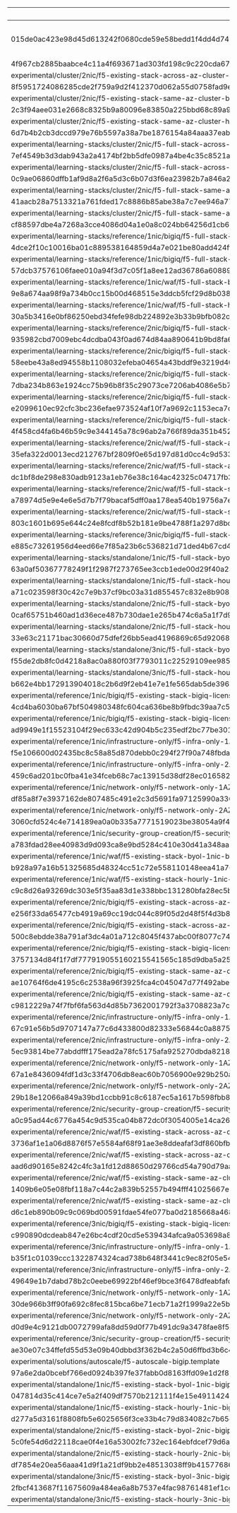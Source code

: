 | **Checksum** | **Filename** |
| --- | --- |
| 015de0ac423e98d45d613242f0680cde59e58bedd1f4dd4d74dcdc0cefae776b4de8032029d1366c15245e904458bffc3632efc390c424145603b20adb1c73b6 | experimental/cluster/2nic/f5-existing-stack-across-az-cluster-byol-2nic-bigip.template |
| 4f967cb2885baabce4c11a4f693671ad303fd198c9c220cda679c1af8e690f720fcfd19995bddc08ab3ecc819910a63b2ea5b1acdbe47e5f873972758a77780c |
| experimental/cluster/2nic/f5-existing-stack-across-az-cluster-hourly-2nic-bigip.template |
| 8f5951724086285cde2f759a9d2f412370d062a55d0758fad9ed1829dbb3cffee63b3e29782cf5ee781dcc2e6d01d11965bb13aeba2c078401d9c55c159a56a8 |
| experimental/cluster/2nic/f5-existing-stack-same-az-cluster-byol-2nic-bigip.template |
| 2c3f94aee031e2668c8325b9a80096e83850a225bbd68c89a95245dc94fa8fd77e8694ec529357f92be588f62939ad47a4f913299dfe2b7f695bf4ec2bc55d76 |
| experimental/cluster/2nic/f5-existing-stack-same-az-cluster-hourly-2nic-bigip.template |
| 6d7b4b2cb3dccd979e76b5597a38a7be1876154a84aaa37eab2d3ad3fa397d721d3fee15024282a880374b29d24f100736e7df105c2ca4ddb5920f0171eeefc4 |
| experimental/learning-stacks/cluster/2nic/f5-full-stack-across-az-cluster-byol-2nic-bigip.template |
| 7ef4549b3d3dab943a2a4174bf2bb5dfe0987a4be4c35c8521afaef180802c28fe6607c700261ecc78344fdd99032e02e46837e68794cc16d61d81321381b220 |
| experimental/learning-stacks/cluster/2nic/f5-full-stack-across-az-cluster-hourly-2nic-bigip.template |
| 0c9ae06860dffb1af9d8a2f6a5d3c6b07d3f6ea23982b7a846a2cec9cf70ce84db6af0268af14dd28fc4e2421af267f52f96480cc7e853ad9b203b350ed4edea |
| experimental/learning-stacks/cluster/2nic/f5-full-stack-same-az-cluster-byol-2nic-bigip.template |
| 41aacb28a7513321a761fded17c8886b85abe38a7c7ee946a779b6c5d7a11fc21b46f1f7e27fdf968a890da94b5edd5de827284366393b81db45eaca93dba5c1 |
| experimental/learning-stacks/cluster/2nic/f5-full-stack-same-az-cluster-hourly-2nic-bigip.template |
| cf88597dbe4a7268a3cce4086d04a1e0a8c024bb64256d1cb69b930abb58e31844eccc74a524ff8735a1e19d2864ea189d3bcfea77d5dfd52f7b59b4ef8f37c2 |
| experimental/learning-stacks/reference/1nic/bigiq/f5-full-stack-bigiq-license-pool-1nic-bigip-w-waf.template |
| 4dce2f10c10016ba01c889538164859d4a7e021be80add424ff48d3bcfd2a52ed64a47a612b20ec97bbe485822cb9574cab778001947f2a93e2aab672b626f17 |
| experimental/learning-stacks/reference/1nic/bigiq/f5-full-stack-bigiq-license-pool-1nic-bigip.template |
| 57dcb37576106faee010a94f3d7c05f1a8ee12ad36786a60889050a43b861f0ec576a77e2212ff1b66115e1be0216ae6fa9471222112b7146a56a9b3f4e51616 |
| experimental/learning-stacks/reference/1nic/waf/f5-full-stack-byol-1nic-bigip-w-waf.template |
| 9e8a674aa98f9a734b0cc15b00d468515e3ddcb5fcf29d8b038f82b1dfce80aa488568ed255e9a91200c8fc716e92081847975733bde741accc25a2648de70fa |
| experimental/learning-stacks/reference/1nic/waf/f5-full-stack-hourly-1nic-bigip-w-waf.template |
| 30a5b3416e0bf86250ebd34fefe98db224892e3b33b9bfb082c8234cb23bc018e9f00b12c7cbb3265c846f40f35efababc0e102c67e7560a63abcf27c5e0bcf5 |
| experimental/learning-stacks/reference/2nic/bigiq/f5-full-stack-across-az-cluster-bigiq-license-pool-2nic-bigip-w-waf.template |
| 935982cbd7009ebc4dcdba043f0ad674d84aa890641b9bd8fa62c207f84757323ff9776b7c34232dab5aaf182cbcc5597ebbdc5ced9747486042a25c9713c4eb |
| experimental/learning-stacks/reference/2nic/bigiq/f5-full-stack-across-az-cluster-bigiq-license-pool-2nic-bigip.template |
| 58eebe43a8ed94558b1108032efeba04654a43bddf9e3219d405bfe54269296cd1e1e37e3de9bfea9a292b682112e6476d61c089d3eb42c55429cb4ea24f968f |
| experimental/learning-stacks/reference/2nic/bigiq/f5-full-stack-bigiq-license-pool-2nic-bigip.template |
| 7dba234b863e1924cc75b96b8f35c29073ce7206ab4086e5b78325dece80b03968fb1c870520bad1d7d0afaa3400c46126b7b69c5de11450821feb2497f0b788 |
| experimental/learning-stacks/reference/2nic/bigiq/f5-full-stack-same-az-cluster-bigiq-license-pool-2nic-bigip-w-waf.template |
| e2099610ec92cfc3bc236efae973524af10f7a9692c1153eca7c5815fb540a24bd1d340f7fd54fa161b74ab7f81ec14e69f32f668ebd9fcc11e6e116c3f2500b |
| experimental/learning-stacks/reference/2nic/bigiq/f5-full-stack-same-az-cluster-bigiq-license-pool-2nic-bigip.template |
| 4f458cd4fa6b46b59c9e344145a78c96ab2a766f89da351b4523a22578a5b14e85014d6ec7e4b1113a0f4c7387f24d68eace9aca88ff7a2f813e1846e556f176 |
| experimental/learning-stacks/reference/2nic/waf/f5-full-stack-across-az-cluster-byol-2nic-bigip-w-waf.template |
| 35efa322d0013ecd212767bf2809f0e65d197d81d0cc4c9d53323b0b1b0f24f38f4af4571b1e737938658dfeb682bde565676bc5c882654a468cc37f52e09749 |
| experimental/learning-stacks/reference/2nic/waf/f5-full-stack-across-az-cluster-hourly-2nic-bigip-w-waf.template |
| dc1bf8de298e830adb9123a1eb76e38c164ac42325c04717fb3e82df1496dadb17a6f17d59a0ec8bcfbbe742368c245e9a6f77e7dc59c9408acfcd0e37df5695 |
| experimental/learning-stacks/reference/2nic/waf/f5-full-stack-same-az-cluster-byol-2nic-bigip-w-waf.template |
| a78974d5e9e4e6e5d7b7f79bacaf5dff0aa178ea540b19756a7efa2aa2ae3ad58988495a35a3d378e8a1a50aace075986db67cd64b159f0f75c6793d65ae8234 |
| experimental/learning-stacks/reference/2nic/waf/f5-full-stack-same-az-cluster-hourly-2nic-bigip-w-waf.template |
| 803c1601b695e644c24e8fcdf8b52b181e9be4788f1a297d8bcd261fcedb97242646ae58a3ee9d8740c831242872cc628b98a3c6f4e6b66b3869b26c31d8267d |
| experimental/learning-stacks/reference/3nic/bigiq/f5-full-stack-bigiq-license-pool-3nic-bigip.template |
| e885c73261956d4eed66e7f85a23b6c536821d71ded4b67cd40a05242bb964279f80765d977f8baa2dfef850d5b6f4c64f785855220424922a5a46addfb8a9ec |
| experimental/learning-stacks/standalone/1nic/f5-full-stack-byol-1nic-bigip.template |
| 63a0af50367778249f1f2987f273765ee3ccb1ede00d29f40a23651966d391865e5d65f78f456621fafd72098f6922f367453a0f21f032cafb9b3e235efd9dc1 |
| experimental/learning-stacks/standalone/1nic/f5-full-stack-hourly-1nic-bigip.template |
| a71c023598f30c42c7e9b37cf9bc03a31d855457c832e8b908dfc3e23c8b4a386b51201866378cff837b66fb24c31e6425ceb62b4f2bad7cfdefe6f70e759edc |
| experimental/learning-stacks/standalone/2nic/f5-full-stack-byol-2nic-bigip.template |
| 0caf65751b460ad1d36ece487b730dae1e265b474c6a5a1f7d9f15fde3135e60c9791883dcdb65a19d1591f4e42eb6d069135e04837d16d0db9ea1ee20a7cda4 |
| experimental/learning-stacks/standalone/2nic/f5-full-stack-hourly-2nic-bigip.template |
| 33e63c21171bac30660d75dfef26bb5ead4196869c65d920684989367e3df79ce6c3f7662f46c2f99221fcbac57bf19d28491eadd0869d3a49e912dc9a341168 |
| experimental/learning-stacks/standalone/3nic/f5-full-stack-byol-3nic-bigip.template |
| f55de2db8fc0d4218a8ac0a880f03f7793011c22529109ee985481f2199022b2622f2303b82d7c7df1fb9d7139376a2e0724b18541b78aef4ffc3f44d4fa1afc |
| experimental/learning-stacks/standalone/3nic/f5-full-stack-hourly-3nic-bigip.template |
| b662e4bb172913904018c2b6d9f2eb41e7e1fe565dab5de39675cec07575547069178774c34d94abd695bd21131e894100399bf6079a01a8f9a7c2fb8a53860e |
| experimental/reference/1nic/bigiq/f5-existing-stack-bigiq-license-pool-1nic-bigip-w-waf.template |
| 4cd4ba6030ba67bf504980348fc604ca636be8b9fbdc39aa7c59eba0f5cf431b08844f6fe08ed7a954efb1579f039bff03731210aa98f51f8b42233b8a727d14 |
| experimental/reference/1nic/bigiq/f5-existing-stack-bigiq-license-pool-1nic-bigip.template |
| ad9949e1f15523104f29ec633c42d904b5c235edf2bc77be3017cba5f35f9d9bcae9346944381c36aec494988878ea5359a466ff89f270bf0640aea2cf1ea38f |
| experimental/reference/1nic/infrastructure-only/f5-infra-only-1AZ-for-1nic-bigip.template |
| f5e106600d02435bc8c58a85d870debb0c294f27f90a748fbdaf4ec1570cbc7481cf3e70326bf313bbc65ed03d80dd4df3c76396e4dcd546d2461f0241b4d418 |
| experimental/reference/1nic/infrastructure-only/f5-infra-only-2AZ-for-1nic-bigip.template |
| 459c6ad201bc0fba41e34fceb68c7ac13915d38df28ec016582a1bfe2306e49e96fc66e2ff10b301d7a2ccdd46f8fba86722313c9cae3372a635c051ee366f97 |
| experimental/reference/1nic/network-only/f5-network-only-1AZ-for-1nic-bigip.template |
| df85a8f7e3937162de807485c491e2c3d5691fa97125990a336d44fb55351fdb61e97c8d515225b81df70f529738b64fa4d81798406c476deedc000f0529dc22 |
| experimental/reference/1nic/network-only/f5-network-only-2AZ-for-1nic-bigip.template |
| 3060cfd524c4e714189ea0a0b335a7771519023be38054a9f4f42e2be4d53e83437bde91ad73be2a10f06402c4b745726d0bb856d1d335d4a140f062c30588e2 |
| experimental/reference/1nic/security-group-creation/f5-security-groups-for-1nic-bigip.template |
| a783fdad28ee40983d9d093ca8e9bd5284c410e30d41a348aa483bcb86f7a08324a5b157cfd2b6ce0db4980ac9a867cfbe2abb48987d5ac681001f0dff46dc4a |
| experimental/reference/1nic/waf/f5-existing-stack-byol-1nic-bigip-w-waf.template |
| b928a97a16b51325685d48324cc51c72e558110148eea41a70ac207d0069cd33b2031f45903352fdc252387e965c14ad3f7da0020802ad1839cc8e00245a58d2 |
| experimental/reference/1nic/waf/f5-existing-stack-hourly-1nic-bigip-w-waf.template |
| c9c8d26a93269dc303e5f35aa83d1e338bbc131280bfa28ec5bc34147d32c3ad35f7ac34f2024e52fb4d5baa3beebfb1819f378419060e2e453b5878b4738f58 |
| experimental/reference/2nic/bigiq/f5-existing-stack-across-az-cluster-bigiq-license-pool-2nic-bigip-w-waf.template |
| e256f33da65477cb4919a69cc19dc044c89f05d2d48f5f4d3b8c0ddcbb9fc0e629fc49acc566b47631a94b25217842b024e0275080ce450799590b77719fe8ad |
| experimental/reference/2nic/bigiq/f5-existing-stack-across-az-cluster-bigiq-license-pool-2nic-bigip.template |
| 500c8ebdde38a791af3dc4a01a712c8045f437abc00f8077c74328e230e7c7923d98bbcfed3b33ee777ce721ff999a551732fb283524add501a904f1eeb269d6 |
| experimental/reference/2nic/bigiq/f5-existing-stack-bigiq-license-pool-2nic-bigip.template |
| 3757134d84f1f7df777919055160215541565c185d9dba5a25f76a9c8c694f4741a07625983bc887fd04988caa03bf21a8cd13093ac8748bcaaf5a6dd2f20386 |
| experimental/reference/2nic/bigiq/f5-existing-stack-same-az-cluster-bigiq-license-pool-2nic-bigip-w-waf.template |
| ae10764f6de4195c6c2538a96f3925fca4c045047d77f492abe71af6aa7bc94d746228213d5253460899afe70abd4aa2071764575ee228134fc3e0073c693445 |
| experimental/reference/2nic/bigiq/f5-existing-stack-same-az-cluster-bigiq-license-pool-2nic-bigip.template |
| c9812229a74f7fbf6fa563d4d85b7362001792f3a3708823a7cc287624f04d57533b4d2c4ee09ff4ffc2139125c53a0ef5950761e75adf5f1fec16bb43a55e56 |
| experimental/reference/2nic/infrastructure-only/f5-infra-only-1AZ-for-2nic-bigip.template |
| 67c91e56b5d9707147a77c6d433800d82333e56844c0a8875b8e01274d9cacaabefbc94c6e8238fad8f1fcc1e283e49cfd8ac6fcfe06c3d8c532edd2fb61a0be |
| experimental/reference/2nic/infrastructure-only/f5-infra-only-2AZ-for-2nic-bigip.template |
| 5ec93814be77abddfff175ead2a78fc5175afa925270dbda8218d0724bf2db41f24e2ffa10be9f799f51e4b1314edbce9f5e923713cc0a9e5209381db0dde984 |
| experimental/reference/2nic/network-only/f5-network-only-1AZ-for-2nic-bigip.template |
| 67a1e8436094fdf1d3c33f4706db8eac60b7056900e929b250a4f147a31911acc8a0e88ec7246612c6fd481484fd65d133a3cc343a45a7228ace0ef2d6855235 |
| experimental/reference/2nic/network-only/f5-network-only-2AZ-for-2nic-bigip.template |
| 29b18e12066a849a39bd1ccbb91c8c6187ec5a1617b598fbb88c5bc424f21a2eb1b28f89c4f4313086b48622303f67fb627e7e0a164a242cd9cf73b456fb2b9d |
| experimental/reference/2nic/security-group-creation/f5-security-groups-for-2nic-bigip.template |
| a0c95ad44c6776a454c9d535ca04b872dc0f3054005e14ca262d0b8433dc21b39a01dd5d8408b1e871f94c0b5b36c97349dc3457927cdfd9d94eaa796c745513 |
| experimental/reference/2nic/waf/f5-existing-stack-across-az-cluster-byol-2nic-bigip-w-waf.template |
| 3736af1e1a06d8876f57e5584af68f91ae3e8ddeafaf3df860bfb312c1326c26c6f9d1d86e9d375935bcdf97c8914f119f92fd95077cc92ba3940d53b831fe60 |
| experimental/reference/2nic/waf/f5-existing-stack-across-az-cluster-hourly-2nic-bigip-w-waf.template |
| aad6d90165e8242c4fc3a1fd12d88650d29766cd54a790d79aa7414800de7a6c11129c977e7048c2ae7c72a73622214b2d9d669df308fd07381a8207dac518f9 |
| experimental/reference/2nic/waf/f5-existing-stack-same-az-cluster-byol-2nic-bigip-w-waf.template |
| 1409b6e05e08fbf118a7c44c2a839b52557b494fff41025667e85fd7870dcf76a521cae1a4a63967bd0682d1aa178742bc4403a6f7429e880d0e5cfa92ca9ae2 |
| experimental/reference/2nic/waf/f5-existing-stack-same-az-cluster-hourly-2nic-bigip-w-waf.template |
| d6c1eb890b09c9c069bd00591fdae54fe077ba0d2185668a4688b5633e6c2f9e310fd7ecd280b43d9782e7057dd724b64a3a6acff24692cf7d5a2fbb07dc8962 |
| experimental/reference/3nic/bigiq/f5-existing-stack-bigiq-license-pool-3nic-bigip.template |
| c990890dcdeab847e26bc4cdf20cd5e539434afca9a053698a8e249a60910f7daecc4347556ecf49dda34bb99fd83b34c3755b4d908f4d3020f998ac51544b27 |
| experimental/reference/3nic/infrastructure-only/f5-infra-only-1AZ-for-3nic-bigip.template |
| b35f1c01039ccc1322874324cad738b648f3441c9ec82f05e54172e4820664caf295ad93bb77f05ad156eb568ffa5034f50c3691c6160d2de6d309e3d7219b9b |
| experimental/reference/3nic/infrastructure-only/f5-infra-only-2AZ-for-3nic-bigip.template |
| 49649e1b7dabd78b2c0eebe69922bf46ef9bce3f6478dfeabfafd8d675621cda1da516ed3fe371ff75cee6decf1f5fdb3679d69cb32a617bdd9057df38e3d075 |
| experimental/reference/3nic/network-only/f5-network-only-1AZ-for-3nic-bigip.template |
| 30de966b3ff90fa692c8fec815bca6be71ecb71a2f1999a22e5baea62e88d4f442a6521dd55d5c7a582da6d09234d7eabdbe3577c8a4e0f53aeaf71a4295443d |
| experimental/reference/3nic/network-only/f5-network-only-2AZ-for-3nic-bigip.template |
| d0d9e4c9121db0072799afa8dd59d0f77b491dc9a3478fae8f599e46a89c0a32a2d4a02a51daee854d68170de5214ffbea863a007459a902c7d5485c4d5f3fbc |
| experimental/reference/3nic/security-group-creation/f5-security-groups-for-3nic-bigip.template |
| ae30e07c34ffefd55d53e09b40dbbd3f362b4c2a50d6ffbd3b6c4f32a715e6218ae95b8fd7d3ab79826fe736082daf8b096defde16695bc0a0a323eb3679a9dd |
| experimental/solutions/autoscale/f5-autoscale-bigip.template |
| 97a6e2da0bcebf766ed0924b397fe37fabb0d8163ffd09e1d2f81ae87bbce061f04259f88c61cf21121a0ccac0381d6b14cf87f0f970f91d89a7c3f60620b9d5 |
| experimental/standalone/1nic/f5-existing-stack-byol-1nic-bigip.template |
| 047814d35c414ce7e5a2f409df7570b212111f4e15e491142403f8e35b0b2a5fa2a5e02738f2c7f908c0aadc06c51c621c9af44f63e3e23eaa72a80457f2fe93 |
| experimental/standalone/1nic/f5-existing-stack-hourly-1nic-bigip.template |
| d277a5d3161f8808fb5e6025656f3ce33b4c79d834082c7b65d6e1c147243a888fe3ecf81046d3692be490b1838d9387017803118f06149623d306e43249bb79 |
| experimental/standalone/2nic/f5-existing-stack-byol-2nic-bigip.template |
| 5c0fe54d6d22118cae0f4e16a53002fc732ec164ebfdcef79d6a55619df09ed13fd5252324998b76883a58f89919a33185c44ce73a57ef8b32fc3facc6a3271e |
| experimental/standalone/2nic/f5-existing-stack-hourly-2nic-bigip.template |
| df7854e20ea56aaa41d9f1a21df9bb2e48513038ff9b415776861f11ff12675f62f984e98e23689571273cb0ccadea7b6136335bbb9b54f7fba09122712d9b76 |
| experimental/standalone/3nic/f5-existing-stack-byol-3nic-bigip.template |
| 2fbcf413687f11675609a484ea6a8b7537e4fac98761481ef1ccdf659c8d127f8396befaf784d491c15dcccc1afbb97c1d0e41ff18098e0f8573ac9f90ac8564 |
| experimental/standalone/3nic/f5-existing-stack-hourly-3nic-bigip.template |
